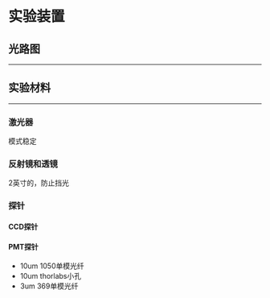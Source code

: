 实验装置
====================

## 光路图
------------------------

## 实验材料
----------------------------

### 激光器
模式稳定

### 反射镜和透镜
2英寸的，防止挡光

### 探针

#### CCD探针

#### PMT探针
- 10um 1050单模光纤
- 10um thorlabs小孔
- 3um 369单模光纤
